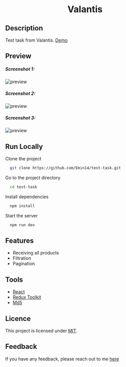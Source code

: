 <h1 align="center">Valantis</h1>

## Description

Test task from Valantis. [Demo](https://test-task-alpha-six.vercel.app/)

## Preview

<h5>Screenshot 1:</h5>

![preview](https://private-user-images.githubusercontent.com/122212022/311732405-78b8814a-e6c4-4ec1-a5f6-82f9f8ce8959.jpg?jwt=eyJhbGciOiJIUzI1NiIsInR5cCI6IkpXVCJ9.eyJpc3MiOiJnaXRodWIuY29tIiwiYXVkIjoicmF3LmdpdGh1YnVzZXJjb250ZW50LmNvbSIsImtleSI6ImtleTUiLCJleHAiOjE3MTAxNjYzMTYsIm5iZiI6MTcxMDE2NjAxNiwicGF0aCI6Ii8xMjIyMTIwMjIvMzExNzMyNDA1LTc4Yjg4MTRhLWU2YzQtNGVjMS1hNWY2LTgyZjlmOGNlODk1OS5qcGc_WC1BbXotQWxnb3JpdGhtPUFXUzQtSE1BQy1TSEEyNTYmWC1BbXotQ3JlZGVudGlhbD1BS0lBVkNPRFlMU0E1M1BRSzRaQSUyRjIwMjQwMzExJTJGdXMtZWFzdC0xJTJGczMlMkZhd3M0X3JlcXVlc3QmWC1BbXotRGF0ZT0yMDI0MDMxMVQxNDA2NTZaJlgtQW16LUV4cGlyZXM9MzAwJlgtQW16LVNpZ25hdHVyZT1lMGY1MTRjZTczMzk0MGQwNDIyZDAxNThjY2MzNWJhZmUzMmI1NTlhZTY4YTUyZGNjZTcwMmU4MjU2Yzg3OTE2JlgtQW16LVNpZ25lZEhlYWRlcnM9aG9zdCZhY3Rvcl9pZD0wJmtleV9pZD0wJnJlcG9faWQ9MCJ9.61gCiFk3o8itDwa4_V5ySm_AeJDKAo0apL2m-ou-c1k)

<h5>Screenshot 2:</h5>

![preview](https://private-user-images.githubusercontent.com/122212022/311737784-6a0a9ca6-b433-4ce8-a917-0375a284727d.jpg?jwt=eyJhbGciOiJIUzI1NiIsInR5cCI6IkpXVCJ9.eyJpc3MiOiJnaXRodWIuY29tIiwiYXVkIjoicmF3LmdpdGh1YnVzZXJjb250ZW50LmNvbSIsImtleSI6ImtleTUiLCJleHAiOjE3MTAxNjcyMTQsIm5iZiI6MTcxMDE2NjkxNCwicGF0aCI6Ii8xMjIyMTIwMjIvMzExNzM3Nzg0LTZhMGE5Y2E2LWI0MzMtNGNlOC1hOTE3LTAzNzVhMjg0NzI3ZC5qcGc_WC1BbXotQWxnb3JpdGhtPUFXUzQtSE1BQy1TSEEyNTYmWC1BbXotQ3JlZGVudGlhbD1BS0lBVkNPRFlMU0E1M1BRSzRaQSUyRjIwMjQwMzExJTJGdXMtZWFzdC0xJTJGczMlMkZhd3M0X3JlcXVlc3QmWC1BbXotRGF0ZT0yMDI0MDMxMVQxNDIxNTRaJlgtQW16LUV4cGlyZXM9MzAwJlgtQW16LVNpZ25hdHVyZT1kZjVlZjAwM2NmYmJjNjk1ZjY3Y2E0ZWQ0NDgyMDlkOThkNDE2ZjI5ZjMzMTgwYzczNjdjYmU5Mzk1YmNkNDgwJlgtQW16LVNpZ25lZEhlYWRlcnM9aG9zdCZhY3Rvcl9pZD0wJmtleV9pZD0wJnJlcG9faWQ9MCJ9.kJJu3bwJvekcrvRI7qSc6NeVZk_srCEm1Fg-upWH8Xg)

<h5>Screenshot 3:</h5>

![preview](https://private-user-images.githubusercontent.com/122212022/311732467-aeaee614-9053-4561-a1f8-2fbafbf6f18c.jpg?jwt=eyJhbGciOiJIUzI1NiIsInR5cCI6IkpXVCJ9.eyJpc3MiOiJnaXRodWIuY29tIiwiYXVkIjoicmF3LmdpdGh1YnVzZXJjb250ZW50LmNvbSIsImtleSI6ImtleTUiLCJleHAiOjE3MTAxNjYzMTYsIm5iZiI6MTcxMDE2NjAxNiwicGF0aCI6Ii8xMjIyMTIwMjIvMzExNzMyNDY3LWFlYWVlNjE0LTkwNTMtNDU2MS1hMWY4LTJmYmFmYmY2ZjE4Yy5qcGc_WC1BbXotQWxnb3JpdGhtPUFXUzQtSE1BQy1TSEEyNTYmWC1BbXotQ3JlZGVudGlhbD1BS0lBVkNPRFlMU0E1M1BRSzRaQSUyRjIwMjQwMzExJTJGdXMtZWFzdC0xJTJGczMlMkZhd3M0X3JlcXVlc3QmWC1BbXotRGF0ZT0yMDI0MDMxMVQxNDA2NTZaJlgtQW16LUV4cGlyZXM9MzAwJlgtQW16LVNpZ25hdHVyZT00YjdiMjMzYWYxMzdkMGU1N2RjNjQyYzk1OWM2MDYwMTQwYzEzNjk2NWE1YzEzZDdmZjkzNWI1YjhiN2Q5MGQ2JlgtQW16LVNpZ25lZEhlYWRlcnM9aG9zdCZhY3Rvcl9pZD0wJmtleV9pZD0wJnJlcG9faWQ9MCJ9.A3oX5Kqd4dFMnMZlAX6qmIOZXF7f-oJLC63W97Ib3B4)


## Run Locally

Clone the project

```bash
  git clone https://github.com/Emin14/test-task.git
```

Go to the project directory

```bash
  cd test-task
```

Install dependencies

```bash
  npm install
```

Start the server

```bash
  npm run dev
```


## Features

- Receiving all products
- Filtration
- Pagination

## Tools

- [React](https://reactjs.org)
- [Redux Toolkit](https://redux-toolkit.js.org/)
- [Md5](https://github.com/pvorb/node-md5#readme)

## Licence

This project is licensed under [MIT](LICENSE).

## Feedback

If you have any feedback, please reach out to me [here](https://www.linkedin.com/in/emin-agjaev/)
